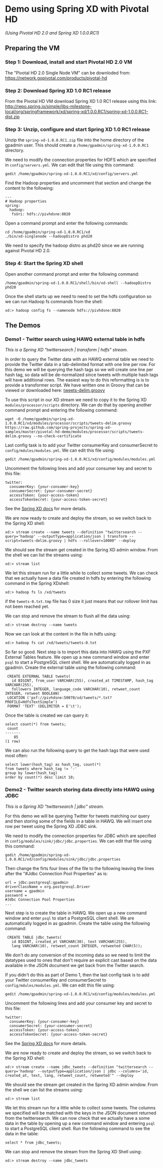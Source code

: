 # Demo using Spring XD with Pivotal HD

_(Using Pivotal HD 2.0 and Spring XD 1.0.0.RC1)_

## Preparing the VM

### Step 1: Download, install and start Pivotal HD 2.0 VM

The "Pivotal HD 2.0 Single Node VM" can be downloded from: 
https://network.gopivotal.com/products/pivotal-hd

### Step 2: Download Spring XD 1.0 RC1 release

From the Pivotal HD VM download Spring XD 1.0 RC1 release using this link: 
http://repo.spring.io/simple/libs-milestone-local/org/springframework/xd/spring-xd/1.0.0.RC1/spring-xd-1.0.0.RC1-dist.zip

### Step 3: Unzip, configure and start Spring XD 1.0 RC1 release

Unzip the `spring-xd-1.0.0.RC1.zip` file into the home directory of the gpadmin user. This should create 
a `/home/gpadmin/spring-xd-1.0.0.RC1` directory.

We need to modify the connection properties for HDFS which are specified in `config/servers.yml`. We can edit that file using this command:

    gedit /home/gpadmin/spring-xd-1.0.0.RC1/xd/config/servers.yml

Find the Hadoop properties and uncomment that section and change the content to the following:

```
---
# Hadoop properties
spring:
  hadoop:
   fsUri: hdfs://pivhdsne:8020
```

Open a command prompt and enter the following commands:

    cd /home/gpadmin/spring-xd-1.0.0.RC1/xd
    ./bin/xd-singlenode --hadoopDistro phd20

We need to specify the hadoop distro as phd20 since we are running against Pivotal HD 2.0.

### Step 4: Start the Spring XD shell

Open another command prompt and enter the following command:

    /home/gpadmin/spring-xd-1.0.0.RC1/shell/bin/xd-shell --hadoopDistro phd20
    
Once the shell starts up we need to need to set the hdfs configuration so we can run Hadoop fs commands from the shell:

    xd:> hadoop config fs --namenode hdfs://pivhdsne:8020
    

## The Demos

### Demo1 - Twitter search using HAWQ external table in hdfs

*This is a Spring XD "twittersearch | transform | hdfs" stream.*

In order to query the Twitter data with an HAWQ external table we need to provide the Twitter data in a 
tab-delimited format with one line per row. For this demo we will be querying the hash tags so we will create one 
line per hash tag, so data will be de-normalized since tweets with multiple hash tags will have additional rows. 
The easiest way to do this reformatting is is to provide a transformer script. We have written one in Groovy that can 
be viewed or downloaded here: 
[tweets-delim.groovy](https://raw.github.com/spring-projects/spring-xd-samples/master/pivotal-hd-demo/modules/processor/scripts/tweets-delim.groovy)

To use this script in our XD stream we need to copy it to the Spring XD `modules/processor/scripts` directory. We can do that 
by opening another command prompt and entering the following commwnd:

    wget -O /home/gpadmin/spring-xd-1.0.0.RC1/xd/modules/processor/scripts/tweets-delim.groovy https://raw.github.com/spring-projects/spring-xd-samples/master/pivotal-hd-demo/modules/processor/scripts/tweets-delim.groovy --no-check-certificate

Last config task is to add your Twitter consumerKey and consumerSecret to `config/mdules/modules.yml`. We can edit this file using:

    gedit /home/gpadmin/spring-xd-1.0.0.RC1/xd/config/modules/modules.yml
    
Uncomment the following lines and add your consumer key and secret to this file:

```
twitter:
  consumerKey: {your-consumer-key}
  consumerSecret: {your-consumer-secret}
  accessToken: {your-access-token}
  accessTokenSecret: {your-access-token-secret}
```

See the [Spring XD docs](https://github.com/spring-projects/spring-xd/wiki/Sources#wiki-twitter-search) for more details.

We are now ready to create and deploy the stream, so we switch back to the Spring XD shell:

    xd:> stream create --name tweets --definition "twittersearch --query='hadoop' --outputType=application/json | transform --script=tweets-delim.groovy | hdfs --rollover=10000" --deploy

We should see the stream get created in the Spring XD admin window. From the shell we can list the streams using:

    xd:> stream list
    
We let this stream run for a little while to collect some tweets. We can check that we actually have a data file created
in hdfs by entering the following command in the Spring XDshell:

    xd:> hadoop fs ls /xd/tweets

if the `tweets-0.txt.tmp` file has 0 size it just means that our rollover limit has not been reached yet.

We can stop and remove the stream to flush all the data using:

    xd:> stream destroy --name tweets
    
Now we can look at the content in the file in hdfs using:

    xd:> hadoop fs cat /xd/tweets/tweets-0.txt
    
So far so good. Next step is to import this data into HAWQ using the PXF External Tables feature. We open up a new command window
and enter `psql` to start a PostgreSQL client shell. We are automatically logged in as gpadmin. Create the external table using the 
following command:

     CREATE EXTERNAL TABLE tweets(
       id BIGINT, from_user VARCHAR(255), created_at TIMESTAMP, hash_tag VARCHAR(255), 
       followers INTEGER, language_code VARCHAR(10), retweet_count INTEGER, retweet BOOLEAN) 
     LOCATION ('pxf://pivhdsne:50070/xd/tweets/*.txt?PROFILE=HdfsTextSimple') 
     FORMAT 'TEXT' (DELIMITER = E'\t');

Once the table is created we can query it:

    select count(*) from tweets;
     count
    -------
        85
    (1 row)
     
We can also run the following query to get the hash tags that were used most often:

    select lower(hash_tag) as hash_tag, count(*) 
    from tweets where hash_tag != '-' 
    group by lower(hash_tag) 
    order by count(*) desc limit 10;


### Demo2 - Twitter search storing data directly into HAWQ using JDBC

*This is a Spring XD "twittersearch | jdbc" stream.*

For this demo we will be querying Twitter for tweets matching our query and then storing some of the fields in a table in
HAWQ. We will insert one row per tweet using the Spring XD JDBC sink.

We need to modify the connection properties for JDBC which are specified in `config/modules/sink/jdbc/jdbc.properties`. We can edit that file 
using this command:

    gedit /home/gpadmin/spring-xd-1.0.0.RC1/xd/config/modules/sink/jdbc/jdbc.properties

Then change the firts four lines of the file to the following leaving the lines after the "#Jdbc Connection Pool Properties" as is:

```
url = jdbc:postgresql:gpadmin
driverClassName = org.postgresql.Driver
username = gpadmin
password =
#Jdbc Connection Pool Properties
...
```

Next step is to create the table in HAWQ. We open up a new command window and enter `psql` to start a PostgreSQL client 
shell. We are automatically logged in as gpadmin. Create the table using the following command:

     CREATE TABLE jdbc_tweets(
       id BIGINT, created_at VARCHAR(30), text VARCHAR(255), 
       lang VARCHAR(10), retweet_count INTEGER, retweeted CHAR(5)); 

We don't do any conversion of the incoming data so we need to limit the datatypes used to ones that don't require an explicit cast based on the data 
available in the JSON document we get back from the Twitter search.

If you didn't do this as part of Demo 1, then the last config task is to add your Twitter consumerKey and consumerSecret to `config/mdules/modules.yml`. We can edit this file using:

    gedit /home/gpadmin/spring-xd-1.0.0.RC1/xd/config/modules/modules.yml
    
Uncomment the following lines and add your consumer key and secret to this file:

```
twitter:
  consumerKey: {your-consumer-key}
  consumerSecret: {your-consumer-secret}
  accessToken: {your-access-token}
  accessTokenSecret: {your-access-token-secret}
```
    
See the [Spring XD docs](https://github.com/spring-projects/spring-xd/wiki/Sources#wiki-twitter-search) for more details.

We are now ready to create and deploy the stream, so we switch back to the Spring XD shell:

    xd:> stream create --name jdbc_tweets --definition "twittersearch --query='hadoop' --outputType=application/json | jdbc --columns='id, created_at, text, lang, retweet_count, retweeted'" --deploy

We should see the stream get created in the Spring XD admin window. From the shell we can list the streams using:

    xd:> stream list
    
We let this stream run for a little while to collect some tweets. The columns we specified will be matched with the keys in the JSON document
returned from the twittersearch. We can now check that we actually have a some data in the table by opening up a new 
command window and entering `psql` to start a PostgreSQL client shell. Run the following command to see the data in 
the table:

    select * from jdbc_tweets;
     
We can stop and remove the stream from the Spring XD Shell using:

    xd:> stream destroy --name jdbc_tweets

